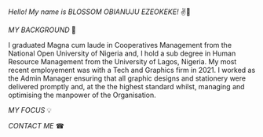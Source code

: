 _*Hello! My name is BLOSSOM OBIANUJU EZEOKEKE!*_ ✌😬


*MY BACKGROUND* 📆 


I graduated Magna cum laude in Cooperatives Management from the National Open University of Nigeria and, I hold a sub degree in Human Resource Management from the University of Lagos, Nigeria. My most recent employement was with a Tech and Graphics firm in 2021. I worked as the Admin Manager ensuring that all graphic designs and stationery were delivered promptly and, at the the highest standard whilst, managing and optimising the manpower of the Organisation.


*MY FOCUS*  💡


*CONTACT ME*  ☎



